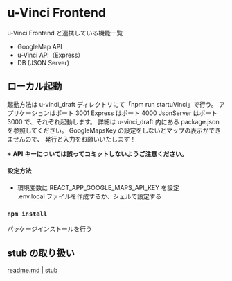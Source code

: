 # u-Vinci Frontend

u-Vinci Frontend と連携している機能一覧

- GoogleMap API
- u-Vinci API（Express）
- DB (JSON Server)

## ローカル起動

起動方法は u-vindi_draft ディレクトリにて「npm run startuVinci」で行う。
アプリケーションはポート 3001
Express はポート 4000
JsonServer はポート 3000
で、それぞれ起動します。
詳細は u-vinci_draft 内にある package.json を参照してください。
GoogleMapsKey の設定をしないとマップの表示ができませんので、
発行と入力をお願いいたします！

※ **API キーについては誤ってコミットしないようご注意ください。**

#### 設定方法

- 環境変数に REACT_APP_GOOGLE_MAPS_API_KEY を設定\
  .env.local ファイルを作成するか、シェルで設定する

### `npm install`

パッケージインストールを行う

## stub の取り扱い

[readme.md | stub](./src/stub/readme.md)
